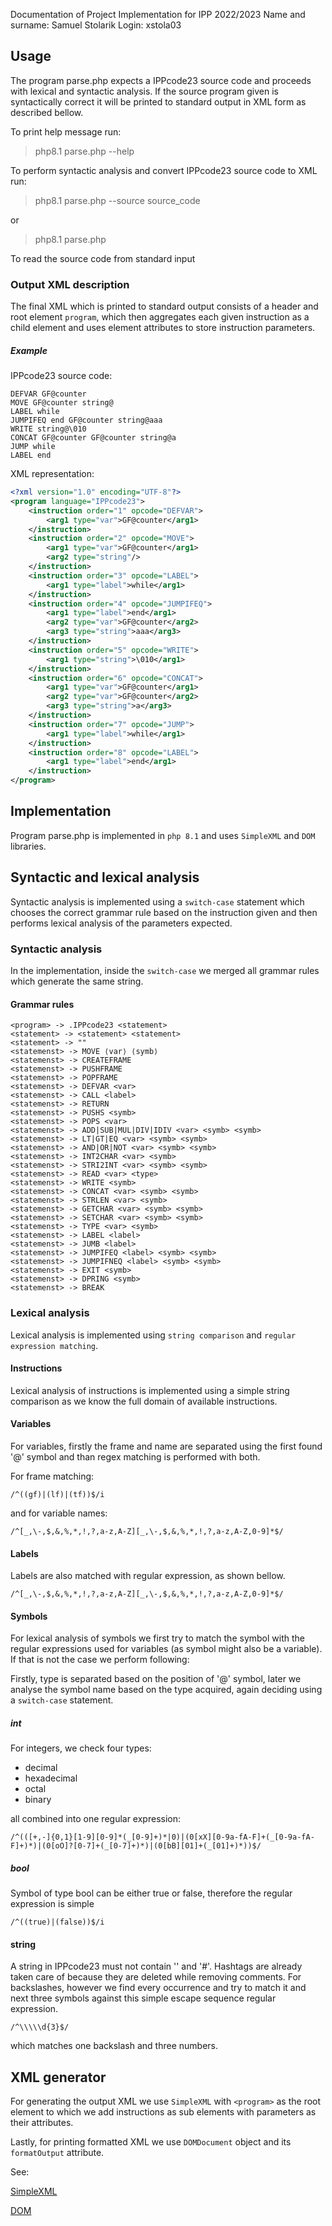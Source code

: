 Documentation of Project Implementation for IPP 2022/2023
Name and surname: Samuel Stolarik
Login: xstola03

## Usage

The program parse.php expects a IPPcode23 source code and proceeds with lexical and syntactic analysis.
If the source program given is syntactically correct it will be printed to standard output in XML form as described bellow.

To print help message run:
> php8.1 parse.php --help

To perform syntactic analysis and convert IPPcode23 source code to XML run:
> php8.1 parse.php --source source_code

or
> php8.1 parse.php

To read the source code from standard input

### Output XML description

The final XML which is printed to standard output consists of a header and root element `program`,
which then aggregates each given instruction as a child element and uses element attributes to store
instruction parameters.

##### Example

IPPcode23 source code:
```
DEFVAR GF@counter
MOVE GF@counter string@
LABEL while
JUMPIFEQ end GF@counter string@aaa
WRITE string@\010
CONCAT GF@counter GF@counter string@a
JUMP while
LABEL end
```

XML representation:
```xml
<?xml version="1.0" encoding="UTF-8"?>
<program language="IPPcode23">
    <instruction order="1" opcode="DEFVAR">
        <arg1 type="var">GF@counter</arg1>
    </instruction>
    <instruction order="2" opcode="MOVE">
        <arg1 type="var">GF@counter</arg1>
        <arg2 type="string"/>
    </instruction>
    <instruction order="3" opcode="LABEL">
        <arg1 type="label">while</arg1>
    </instruction>
    <instruction order="4" opcode="JUMPIFEQ">
        <arg1 type="label">end</arg1>
        <arg2 type="var">GF@counter</arg2>
        <arg3 type="string">aaa</arg3>
    </instruction>
    <instruction order="5" opcode="WRITE">
        <arg1 type="string">\010</arg1>
    </instruction>
    <instruction order="6" opcode="CONCAT">
        <arg1 type="var">GF@counter</arg1>
        <arg2 type="var">GF@counter</arg2>
        <arg3 type="string">a</arg3>
    </instruction>
    <instruction order="7" opcode="JUMP">
        <arg1 type="label">while</arg1>
    </instruction>
    <instruction order="8" opcode="LABEL">
        <arg1 type="label">end</arg1>
    </instruction>
</program>
```

## Implementation

Program parse.php is implemented in `php 8.1` and uses `SimpleXML` and `DOM` libraries.

## Syntactic and lexical analysis

Syntactic analysis is implemented using a `switch-case` statement which chooses the correct grammar rule based on the instruction given and then performs lexical analysis of the parameters expected.

### Syntactic analysis
In the implementation, inside the `switch-case` we merged all grammar rules which generate the same string.

[//]: # (Next part is taken from the assignment. However, in my opinion it makes sense to state the grammar rules in the documentation)
#### Grammar rules
`<program> -> .IPPcode23 <statement>`\
`<statement> -> <statement> <statement>`\
`<statement> -> ""`\
`<statemenst> -> MOVE ⟨var⟩ ⟨symb⟩`\
`<statemenst> -> CREATEFRAME`\
`<statemenst> -> PUSHFRAME`\
`<statemenst> -> POPFRAME`\
`<statemenst> -> DEFVAR <var>`\
`<statemenst> -> CALL <label>`\
`<statemenst> -> RETURN`\
`<statemenst> -> PUSHS <symb>`\
`<statemenst> -> POPS <var>`\
`<statemenst> -> ADD|SUB|MUL|DIV|IDIV <var> <symb> <symb>`\
`<statemenst> -> LT|GT|EQ <var> <symb> <symb>`\
`<statemenst> -> AND|OR|NOT <var> <symb> <symb>`\
`<statemenst> -> INT2CHAR <var> <symb>`\
`<statemenst> -> STRI2INT <var> <symb> <symb>`\
`<statemenst> -> READ <var> <type>`\
`<statemenst> -> WRITE <symb>`\
`<statemenst> -> CONCAT <var> <symb> <symb>`\
`<statemenst> -> STRLEN <var> <symb>`\
`<statemenst> -> GETCHAR <var> <symb> <symb>`\
`<statemenst> -> SETCHAR <var> <symb> <symb>`\
`<statemenst> -> TYPE <var> <symb>`\
`<statemenst> -> LABEL <label>`\
`<statemenst> -> JUMB <label>`\
`<statemenst> -> JUMPIFEQ <label> <symb> <symb>`\
`<statemenst> -> JUMPIFNEQ <label> <symb> <symb>`\
`<statemenst> -> EXIT <symb>`\
`<statemenst> -> DPRING <symb>`\
`<statemenst> -> BREAK`

### Lexical analysis

Lexical analysis is implemented using `string comparison` and `regular expression matching`.

#### Instructions
Lexical analysis of instructions is implemented using a simple string comparison as we know the full domain of available instructions.

#### Variables
For variables, firstly the frame and name are separated using the first found '@' symbol and than regex matching is performed with both.

For frame matching:
```regexp
/^((gf)|(lf)|(tf))$/i
```
and for variable names:
```regexp
/^[_,\-,$,&,%,*,!,?,a-z,A-Z][_,\-,$,&,%,*,!,?,a-z,A-Z,0-9]*$/
```

#### Labels
Labels are also matched with regular expression, as shown bellow.
```regexp
/^[_,\-,$,&,%,*,!,?,a-z,A-Z][_,\-,$,&,%,*,!,?,a-z,A-Z,0-9]*$/
```

#### Symbols

For lexical analysis of symbols we first try to match the symbol with the regular expressions used for variables (as symbol might also be a variable). If that is not the case we perform following:

Firstly, type is separated based on the position of '@' symbol, later we analyse the symbol name based on the type acquired, again deciding using a `switch-case` statement.

##### int
For integers, we check four types:
* decimal
* hexadecimal
* octal
* binary

all combined into one regular expression:
```regexp
/^(([+,-]{0,1}[1-9][0-9]*(_[0-9]+)*|0)|(0[xX][0-9a-fA-F]+(_[0-9a-fA-F]+)*)|(0[oO]?[0-7]+(_[0-7]+)*)|(0[bB][01]+(_[01]+)*))$/
```

##### bool
Symbol of type bool can be either true or false, therefore the regular expression is simple
```regexp
/^((true)|(false))$/i
```

#### string
A string in IPPcode23 must not contain '\' and '#'. Hashtags are already taken care of because they are deleted while removing comments. For backslashes, however we find every occurrence and try to match it and next three symbols against this simple escape sequence regular expression.
```regexp
/^\\\\\d{3}$/
```
which matches one backslash and three numbers.

## XML generator

For generating the output XML we use `SimpleXML` with `<program>` as the root element to which we add instructions as sub elements with parameters as their attributes.

Lastly, for printing formatted XML we use `DOMDocument` object and its `formatOutput` attribute.

See:

[SimpleXML](https://www.php.net/manual/en/book.simplexml.php)

[DOM](https://www.php.net/manual/en/book.dom.php)
